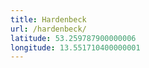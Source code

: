 ```yaml
---
title: Hardenbeck
url: /hardenbeck/
latitude: 53.259787900000006
longitude: 13.551710400000001
---
```

